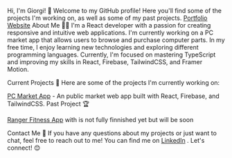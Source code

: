 Hi, I'm Giorgi! 👋
Welcome to my GitHub profile! Here you'll find some of the projects I'm working on, as well as some of my past projects.
[Portfolio Website](https://giorgikutateladze.netlify.app/)
About Me 🧑‍💻
I'm a React developer with a passion for creating responsive and intuitive web applications. I'm currently working on a PC market app that allows users to browse and purchase computer parts. In my free time, I enjoy learning new technologies and exploring different programming languages. Currently, I'm focused on mastering TypeScript and improving my skills in React, Firebase, TailwindCSS, and Framer Motion.

Current Projects 🚀
Here are some of the projects I'm currently working on:

[PC Market App](https://github.com/vindexTOS/PCmarket) - An public market web app built with React, Firebase, and TailwindCSS.
Past Project 🏆
 
 [Ranger Fitness App](https://github.com/vindexTOS/ranger-app)  with is not fully finnished yet but will be soon

Contact Me 📩
If you have any questions about my projects or just want to chat, feel free to reach out to me! You can find me on [LinkedIn]( https://www.linkedin.com/in/giorgi-kutateladze-65a83919a/) . Let's connect! 😊
